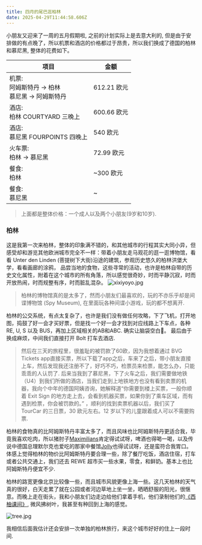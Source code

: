 ```yaml
---
title: 四月的尾巴逛柏林
date: 2025-04-29T11:44:58.606Z
---
```



小朋友又迎来了一周的五月假期啦, 之前的计划实际上是去意大利的, 但是由于安排做的有点晚了，所以机票和酒店的价格都过于昂贵，所以我们换成了德国的柏林和慕尼黑, 整体的花费如下。


| 项目     | 金额 |
| -------- | ------- |
| 机票:<br/> 阿姆斯特丹 → 柏林 <br/> 慕尼黑 → 阿姆斯特丹 | 612.21  欧元 |
| 酒店: <br/> 柏林 COURTYARD 三晚上 |   600.66 欧元    |
| 酒店: <br/> 慕尼黑 FOURPOINTS 四晚上     | 540 欧元    |
| 火车票: <br/> 柏林 → 慕尼黑 | 72.99 欧元 |
| 餐食: <br/> 柏林 | ~300 欧元 |
| 餐食: <br/> 慕尼黑 | ~ |

> 上面都是整体价格：一个成人以及两个小朋友(9岁和10岁). 

### 柏林

这是我第一次来柏林，整体的印象满不错的，和其他城市的行程其实大同小异，但感受却和游览其他欧洲城市完全不一样：带着小朋友走马观花的逛一逛博物馆，看看 Unter den Linden (菩提树下大街)沿途的建筑，参观历史悠久的柏林洪堡大学，看看画廊的涂鸦， 品尝当地的食物，这些寻常的活动，也许是柏林自带的历史文化属性，附着在这个城市的所有角落，所以感觉很奇妙，时而平静沉寂，时而开放热闹，时而规整有序，时而脏乱混杂。 
![xixiyoyo.jpg](https://github.com/metrue/Cofe/blob/main/assets/images/2025-04-29/1745955855192.jpg?raw=true)

> 柏林的博物馆真的是太多了，然而小朋友们最喜欢的，玩的不亦乐乎却是间谍博物馆 (Spy Museum), 在里面玩各种间谍小游戏，玩的都不想离开.

柏林的公交系统，有点太复杂了，也许是我们没有做任何攻略，下了飞机，打开地图，捣鼓了好一会才买好票，但是找一个好一会才找到对应线路上下车点，各种 RE, U, S 以及 BUS，再加上区域相关的AB和ABC. 确实让脑袋空白🤣。 最后由于换成麻烦，中间我们直接打开 Bolt 打车去酒店. 

> 然后在三天的旅程里，很羞耻的被罚款了60欧，因为我想着通过 BVG Tickets app直接买票，所以下载了app之后，车来了之后，带小朋友直接上车，然后发现我还注册不了，好巧不巧，检票员来检票，能怎么办，只能乖乖的人认罚了. 后来当我到了慕尼黑，下了火车之后，我们需要做地铁（U4）到我们所做的酒店，当我们走到上地铁地方也没有看到卖票的机器，我向个中年的德国阿姨咨询，她解释道“你需要到楼上买票，一般你顺着 Exit Sign 的地方走上去，会看到机器买票，如果你到了乘车区域，而有遇到检票，你会被罚款的。” ，顺利的找到卖票机器以后，我们买了 TourCar 的三日票，30 欧元左右。12 岁以下的儿童跟着成人可以不需要购票.

柏林的食物真的比阿姆斯特丹丰富太多了，而且风味也比阿姆斯特丹更适合我，毕竟我喜欢吃肉，所以猪肘子[Maximilians](https://www.maximilians-berlin.de/)肯定得试试呀，啤酒也得喝一喝，以及传说中德国总理默尔克也爱吃的那家中餐馆[Jolly](https://www.restaurant-jolly.de/)也得试试呀，还是蛮符合我胃口。体感上觉得柏林的物价比阿姆斯特丹要合理一些，除了餐厅吃饭，酒店住宿，打车或者公共交通上，我们还去 REWE 超市买一些水果，零食，和鲜奶。基本上也比阿姆斯特丹便宜不少.

柏林的路宽更像北京比较像一些，而且城市风貌更像上海一些。这几天柏林的天气真的很好，白天走累了就在公园或者河边草地上坐一坐，晒晒舒服的阳光，很惬意。而晚上走在街头，我和小朋友们边走边给他们拿着手机，他们录制他们的[《西柚课间》](https://www.xiaoyuzhoufm.com/podcast/63f9f6ec75918da323982e2c), 微风拂树叶，我甚至有种回到上海的感觉。 

![tree.jpg](https://github.com/metrue/Cofe/blob/main/assets/images/2025-04-29/1745955819583.jpg?raw=true)

我相信后面我估计还会安排一次单独的柏林旅行，来这个城市好好的住上一段时间.
